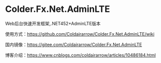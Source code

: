# Colder.Fx.Net.AdminLTE
Web后台快速开发框架,.NET452+AdminLTE版本

使用方式：https://github.com/Coldairarrow/Colder.Fx.Net.AdminLTE/wiki

国内镜像：https://gitee.com/Coldairarrow/Colder.Fx.Net.AdminLTE

博客介绍：https://www.cnblogs.com/coldairarrow/articles/10486184.html
